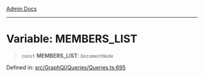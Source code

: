 [Admin Docs](/)

***

# Variable: MEMBERS\_LIST

> `const` **MEMBERS\_LIST**: `DocumentNode`


Defined in: [src/GraphQl/Queries/Queries.ts:695](https://github.com/PalisadoesFoundation/talawa-admin/blob/main/src/GraphQl/Queries/Queries.ts#L695)
